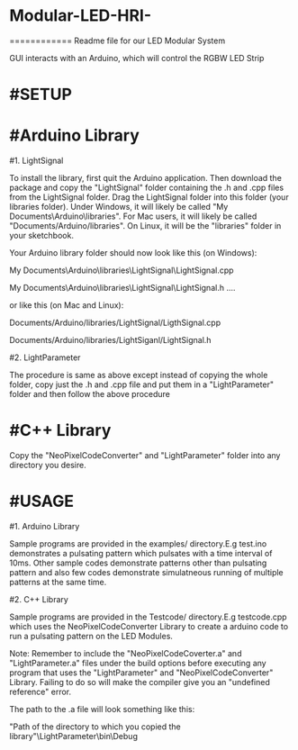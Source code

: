 # Modular-LED-HRI-
============
Readme file for our LED Modular System

GUI interacts with an Arduino, which will control the RGBW LED Strip

#SETUP
=============
#Arduino Library
===========
#1. LightSignal

To install the library, first quit the Arduino application. Then download the package and copy the "LightSignal" folder containing the .h and .cpp files from the LightSignal folder. Drag the LightSignal folder into this folder (your libraries folder). Under Windows, it will likely be called "My Documents\Arduino\libraries". For Mac users, it will likely be called "Documents/Arduino/libraries". On Linux, it will be the "libraries" folder in your sketchbook. 

Your Arduino library folder should now look like this (on Windows):

  My Documents\Arduino\libraries\LightSignal\LightSignal.cpp
  
  My Documents\Arduino\libraries\LightSignal\LightSignal.h
  ....


or like this (on Mac and Linux):

  Documents/Arduino/libraries/LightSignal/LigthSignal.cpp
  
  Documents/Arduino/libraries/LightSiganl/LightSignal.h
  
#2. LightParameter
  
  The procedure is same as above except instead of copying the whole folder, copy just the .h and .cpp file and put them in a "LightParameter" folder and then follow the above procedure
  
#C++ Library
============
Copy the "NeoPixelCodeConverter" and "LightParameter" folder into any directory you desire.

#USAGE
=======
#1. Arduino Library

Sample programs are provided in the examples/ directory.E.g test.ino demonstrates a pulsating pattern which pulsates with a time interval of 10ms. Other sample codes demonstrate patterns other than pulsating pattern and also few codes demonstrate simulatneous running of multiple patterns at the same time.

#2. C++ Library

Sample programs are provided in the Testcode/ directory.E.g testcode.cpp which uses the NeoPixelCodeConverter Library to create a arduino code to run a pulsating pattern on the LED Modules. 

Note: Remember to include the "NeoPixelCodeCoverter.a" and "LightParameter.a" files under the build options before executing any program that uses the "LightParameter" and "NeoPixelCodeConverter" Library. Failing to do so will make the compiler give you an "undefined reference" error.

The path to the .a file will look something like this:

"Path of the directory to which you copied the library"\LightParameter\bin\Debug






